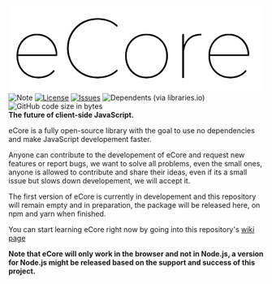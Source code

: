 ![Logo](./logo.png)  
![Note](https://server.powerupstudio.eu/svg/text?text=Logo%20made%20with%20the%20Montserrat%20font%20from%20Google%20fonts%20with%20font-weight%20set%20to%20100%3A%20https%3A%2F%2Ffonts.gstatic.com%2Fs%2Fmontserrat%2Fv25%2FJTUHjIg1_i6t8kCHKm4532VJOt5-QNFgpCtr6Xw5aXo.woff2&fontSize=50px&padding=2)
[![License](https://img.shields.io/github/license/Power-Up-Studio/eCore.svg)](https://github.com/Power-Up-Studio/eCore/blob/main/LICENSE)
[![Issues](https://img.shields.io/github/issues/Power-Up-Studio/eCore.svg)](https://github.com/Power-Up-Studio/eCore/issues)
![Dependents (via libraries.io)](https://img.shields.io/librariesio/dependents/npm/e-core)
![GitHub code size in bytes](https://img.shields.io/github/languages/code-size/Power-Up-Studio/eCore)  
**The future of client-side JavaScript.**  

eCore is a fully open-source library with the goal to use no dependencies and make JavaScript developement faster.  

Anyone can contribute to the developement of eCore and request new features or report bugs, we want to solve all problems, even the small ones, anyone is allowed to contribute and share their ideas, even if its a small issue but slows down developement, we will accept it.  

The first version of eCore is currently in developement and this repository will remain empty and in preparation, the package will be released here, on npm and yarn when finished.  

You can start learning eCore right now by going into this repository's [wiki page](../../wiki)  

**Note that eCore will only work in the browser and not in Node.js, a version for Node.js might be released based on the support and success of this project.**
